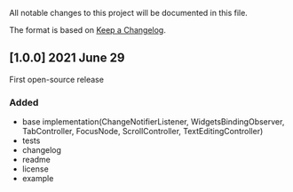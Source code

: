 All notable changes to this project will be documented in this file.

The format is based on [Keep a Changelog](https://keepachangelog.com/en/1.0.0/).

## [1.0.0] 2021 June 29

First open-source release

### Added
- base implementation(ChangeNotifierListener, WidgetsBindingObserver, TabController, FocusNode, ScrollController, TextEditingController)
- tests
- changelog
- readme
- license
- example